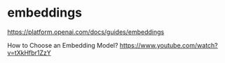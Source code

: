 # embeddings

https://platform.openai.com/docs/guides/embeddings




How to Choose an Embedding Model? 
https://www.youtube.com/watch?v=tXkHfbr1ZzY
